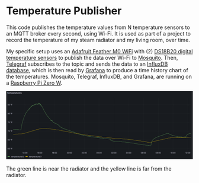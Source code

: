 # Temperature Publisher

This code publishes the temperature values from N temperature sensors to an MQTT broker every second, using Wi-Fi.  It is used as part of a project to record the temperature of my steam radiator and my living room, over time.

My specific setup uses an [Adafruit Feather M0 WiFi](https://www.adafruit.com/product/3044) with (2) [DS18B20 digital temperature sensors](https://www.adafruit.com/product/374) to publish the data over Wi-Fi to [Mosquito](https://mosquitto.org/).  Then, [Telegraf](https://www.influxdata.com/time-series-platform/telegraf/) subscribes to the topic and sends the data to an [InfluxDB database](https://www.influxdata.com/products/influxdb/), which is then read by [Grafana](https://grafana.com/oss/grafana/) to produce a time history chart of the temperatures.  Mosquito, Telegraf, InfluxDB, and Grafana, are running on a [Raspberry Pi Zero W](https://www.raspberrypi.com/products/raspberry-pi-zero-w/).

<img width="895" alt="grafana" src="grafana.PNG" />

The green line is near the radiator and the yellow line is far from the radiator.
